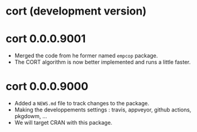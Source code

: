 # cort (development version)

# cort 0.0.0.9001

* Merged the code from he former named `empcop` package. 
* The CORT algorithm is now better implemented and runs a little faster. 


# cort 0.0.0.9000

* Added a `NEWS.md` file to track changes to the package.
* Making the developpements settings : travis, appveyor, github actions, pkgdowm, ...
* We will target CRAN with this package. 
